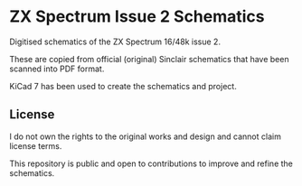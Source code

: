 # ZX Spectrum Issue 2 Schematics #

Digitised schematics of the ZX Spectrum 16/48k issue 2.

These are copied from official (original) Sinclair schematics
that have been scanned into PDF format.

KiCad 7 has been used to create the schematics and project.

## License ##

I do not own the rights to the original works and design and
cannot claim license terms. 

This repository is public and open to contributions to improve
and refine the schematics.